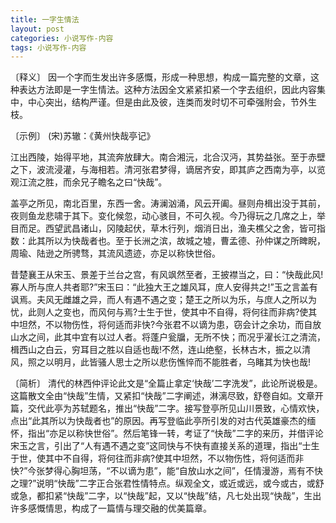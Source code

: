 ```yaml
---
title: 一字生情法
layout: post
categories: 小说写作-内容
tags: 小说写作-内容
---
```


〔释义〕 因一个字而生发出许多感慨，形成一种思想，构成一篇完整的文章，这种表达方法即是一字生情法。这种方法因全文紧紧扣紧一个字去组织，因此内容集中，中心突出，结构严谨。但是由此及彼，连类而发时切不可牵强附会，节外生枝。

〔示例〕 (宋)苏辙：《黄州快哉亭记》

江出西陵，始得平地，其流奔放肆大。南合湘沅，北合汉沔，其势益张。至于赤壁之下，波流浸灌，与海相若。清河张君梦得，谪居齐安，即其庐之西南为亭，以览观江流之胜，而余兄子瞻名之曰“快哉”。

盖亭之所见，南北百里，东西一舍。涛澜汹涌，风云开阖。昼则舟楫出没于其前，夜则鱼龙悲啸于其下。变化候忽，动心骇目，不可久视。今乃得玩之几席之上，举目而足。西望武昌诸山，冈陵起伏，草木行列，烟消日出，渔夫樵父之舍，皆可指数：此其所以为快哉者也。至于长洲之滨，故城之墟，曹孟德、孙仲谋之所睥睨，周瑜、陆逊之所骋骛，其流风遗迹，亦足以称快世俗。

昔楚襄王从宋玉、景差于兰台之宫，有风飒然至者，王披襟当之，曰：“快哉此风!寡人所与庶人共者耶?”宋玉曰：“此独大王之雄风耳，庶人安得共之!”玉之言盖有讽焉。夫风无雌雄之异，而人有遇不遇之变；楚王之所以为乐，与庶人之所以为忧，此则人之变也，而风何与焉?士生于世，使其中不自得，将何往而非病?使其中坦然，不以物伤性，将何适而非快?今张君不以谪为患，窃会计之余功，而自放山水之间，此其中宜有以过人者。将蓬户瓮牖，无所不快；而况乎濯长江之清流，楫西山之白云，穷耳目之胜以自适也哉!不然，连山绝壑，长林古木，振之以清风，照之以明月，此皆骚人思士之所以悲伤憔悴而不能胜者，乌睹其为快也哉!

〔简析〕 清代的林西仲评论此文是“全篇止拿定‘快哉’二字洗发”，此论所说极是。这篇散文全由“快哉”生情，又紧扣“快哉”二字阐述，淋漓尽致，舒卷自如。文章开篇，交代此亭为苏轼题名，推出“快哉”二字。接写登亭所见山川景致，心情欢快，点出“此其所以为快哉者也”的原因。再写登临此亭所引发的对古代英雄豪杰的缅怀，指出“亦足以称快世俗”。然后笔锋一转，考证了“快哉”二字的来历，并借评论宋玉之言，引出了“人有遇不遇之变”这同快与不快有直接关系的道理，指出“士生于世，使其中不自得，将何往而非病?使其中坦然，不以物伤性，将何适而非快?”今张梦得心胸坦荡，“不以谪为患”，能“自放山水之间”，任情漫游，焉有不快之理?”说明“快哉”二字正合张君性情特点。纵观全文，或近或远，或今或古，或舒或急，都扣紧“快哉”二字，以“快哉”起，又以“快哉”结，凡七处出现“快哉”，生出许多感慨情思，构成了一篇情与理交融的优美篇章。 
